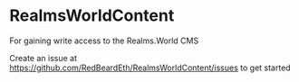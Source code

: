 # RealmsWorldContent
For gaining write access to the Realms.World CMS

Create an issue at https://github.com/RedBeardEth/RealmsWorldContent/issues to get started
